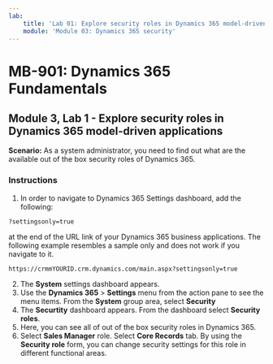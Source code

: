 ```yaml
---
lab:
    title: 'Lab 01: Explore security roles in Dynamics 365 model-driven applications'
    module: 'Module 03: Dynamics 365 security'
---
```


# MB-901: Dynamics 365 Fundamentals 
## Module 3, Lab 1 - Explore security roles in Dynamics 365 model-driven applications

**Scenario:** As a system administrator, you need to find out what are the available out of the box security roles of Dynamics 365.

### Instructions
1. In order to navigate to Dynamics 365 Settings dashboard, add the following: 

``
      ?settingsonly=true
`` 

at the end of the URL link of your Dynamics 365 business applications. The following example resembles a sample only and does not work if you navigate to it.

``
https://crmmYOURID.crm.dynamics.com/main.aspx?settingsonly=true
``

2. The **System** settings dashboard appears.
3. Use the **Dynamics 365** > **Settings** menu from the action pane to see the menu items. From the **System** group area, select **Security**
4. The **Securtity** dashboard appears. From the dashboard select **Security roles**. 
5. Here, you can see all of out of the box security roles in Dynamics 365.
6. Select **Sales Manager** role. Select **Core Records** tab. By using the **Security role** form, you can change security settings for this role in different functional areas.
